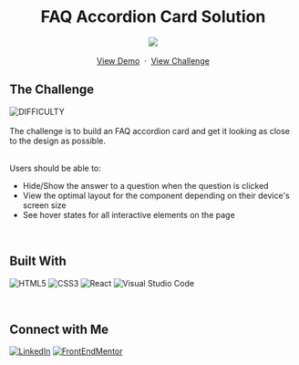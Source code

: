 <!-- Introduction -->
<div align="center">
  
  <h1 align="center">FAQ Accordion Card Solution</h1>
  <p align="center">
    
  <!--- <img src="https://user-images.githubusercontent.com/70491947/254990815-7f541405-1c57-45ab-8a46-1a9d7d999000.png" alt="challenge screenshot"> --->
  <picture><img src="https://res.cloudinary.com/dz209s6jk/image/upload/v1630058595/Challenges/axhe4rw0jpykyhdphhwc.jpg"></picture>
    <br />
    <br />
    <a href="https://dashing-bunny-3061b5.netlify.app/" target="_blank">View Demo</a>
    &nbsp;·&nbsp;
    <a href="https://www.frontendmentor.io/challenges/github-user-search-app-Q09YOgaH6" target="_blank">View Challenge</a>
    
  </p>
</div>

<!-- Challenge Instructions -->
<h2>The Challenge</h2>
<picture><img src="https://img.shields.io/badge/DIFFICULTY-NEWBIE-6ABECD?labelColor=454545&style=for-the-badge" alt="DIFFICULTY" /></picture>
<br>
<br>
The challenge is to build an FAQ accordion card and get it looking as close to the design as possible.
<br>
<br>
<p>
Users should be able to:
    <ul>
        <li>Hide/Show the answer to a question when the question is clicked</li>
        <li>View the optimal layout for the component depending on their device's screen size</li>
        <li>See hover states for all interactive elements on the page</li>
    </ul>
</p>
<br>

<!--Tools-->
<h2>Built With</h2>
<p>
<picture><img alt='HTML5' src='https://img.shields.io/badge/html5-100000?style=for-the-badge&logo=HTML5&logoColor=white&labelColor=E34F26&color=E34F26'/></a></picture>
<picture><img alt='CSS3' src='https://img.shields.io/badge/css3-100000?style=for-the-badge&logo=CSS3&logoColor=white&labelColor=1572B6&color=1572B6'/></a></picture>
<picture><img alt='React' src='https://img.shields.io/badge/React-100000?style=for-the-badge&logo=React&logoColor=white&labelColor=61DAFB&color=61DAFB'/></a></picture>
<picture><img alt='Visual Studio Code' src='https://img.shields.io/badge/VSCODE-100000?style=for-the-badge&logo=Visual Studio Code&logoColor=white&labelColor=007ACC&color=007ACC'/></a></picture>
</p>
<br>

<!--Connect-->
<h2>Connect with Me</h2>
<a href='https://www.linkedin.com/in/keliasmith/' target="_blank"><img alt='LinkedIn' src='https://img.shields.io/badge/LinkedIn-100000?style=for-the-badge&logo=LinkedIn&logoColor=white&labelColor=0A66C2&color=0A66C2'/></a>
<a href='https://www.frontendmentor.io/profile/liaberries' target="_blank"><img alt='FrontEndMentor' src='https://img.shields.io/badge/FRONTENDMENTOR-100000?style=for-the-badge&logo=FrontEndMentor&logoColor=000000&labelColor=FAFAFA&color=FAFAFA'/></a>
